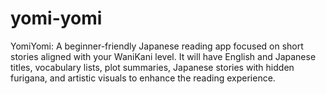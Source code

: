 # yomi-yomi
YomiYomi: A beginner-friendly Japanese reading app focused on short stories aligned with your WaniKani level. It will have English and Japanese titles, vocabulary lists, plot summaries, Japanese stories with hidden furigana, and artistic visuals to enhance the reading experience.
